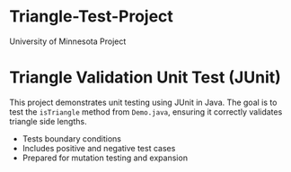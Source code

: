 # Triangle-Test-Project
University of Minnesota Project
# Triangle Validation Unit Test (JUnit)

This project demonstrates unit testing using JUnit in Java. The goal is to test the `isTriangle` method from `Demo.java`, ensuring it correctly validates triangle side lengths.

- Tests boundary conditions
- Includes positive and negative test cases
- Prepared for mutation testing and expansion
